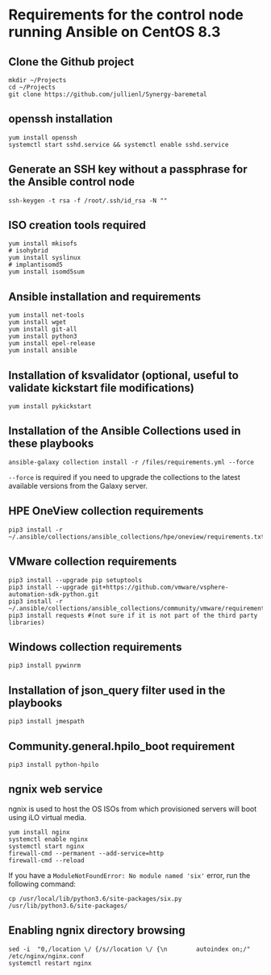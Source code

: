 # Requirements for the control node running Ansible on CentOS 8.3

## Clone the Github project
```
mkdir ~/Projects
cd ~/Projects
git clone https://github.com/jullienl/Synergy-baremetal
```

## openssh installation
```
yum install openssh
systemctl start sshd.service && systemctl enable sshd.service
```

## Generate an SSH key without a passphrase for the Ansible control node
```
ssh-keygen -t rsa -f /root/.ssh/id_rsa -N ""
``` 

## ISO creation tools required
```
yum install mkisofs
# isohybrid
yum install syslinux
# implantisomd5
yum install isomd5sum
```

## Ansible installation and requirements
```
yum install net-tools
yum install wget
yum install git-all
yum install python3
yum install epel-release
yum install ansible
```

## Installation of ksvalidator (optional, useful to validate kickstart file modifications)
```
yum install pykickstart
```
## Installation of the Ansible Collections used in these playbooks 
``` 
ansible-galaxy collection install -r /files/requirements.yml --force 
```
`--force` is required if you need to upgrade the collections to the latest available versions from the Galaxy server. 


## HPE OneView collection requirements
```
pip3 install -r ~/.ansible/collections/ansible_collections/hpe/oneview/requirements.txt
```

## VMware collection requirements
```
pip3 install --upgrade pip setuptools
pip3 install --upgrade git+https://github.com/vmware/vsphere-automation-sdk-python.git
pip3 install -r ~/.ansible/collections/ansible_collections/community/vmware/requirements.txt
pip3 install requests #(not sure if it is not part of the third party libraries)
```

## Windows collection requirements
```
pip3 install pywinrm
```
## Installation of json_query filter used in the playbooks
```
pip3 install jmespath
```
## Community.general.hpilo_boot requirement
```
pip3 install python-hpilo
```
## ngnix web service
ngnix is used to host the OS ISOs from which provisioned servers will boot using iLO virtual media.
```
yum install nginx
systemctl enable nginx
systemctl start nginx
firewall-cmd --permanent --add-service=http
firewall-cmd --reload
``` 

If you have a `ModuleNotFoundError: No module named 'six'` error, run the following command:
```
cp /usr/local/lib/python3.6/site-packages/six.py /usr/lib/python3.6/site-packages/
```

## Enabling ngnix directory browsing
```
sed -i  "0,/location \/ {/s//location \/ {\n        autoindex on;/" /etc/nginx/nginx.conf
systemctl restart nginx
```

